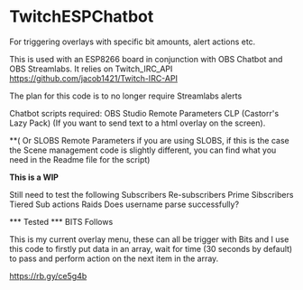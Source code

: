 # TwitchESPChatbot

For triggering overlays with specific bit amounts, alert actions etc.

This is used with an ESP8266 board in conjunction with OBS Chatbot and OBS Streamlabs.
It relies on Twitch_IRC_API https://github.com/jacob1421/Twitch-IRC-API

The plan for this code is to no longer require Streamlabs alerts

Chatbot scripts required:
OBS Studio Remote Parameters 
CLP (Castorr's Lazy Pack) (If you want to send text to a html overlay on the screen).

**( Or SLOBS Remote Parameters if you are using SLOBS, if this is the case the Scene management code is slightly different, you can find what you need in the Readme file for the script)



**********This is a WIP**********

Still need to test the following 
Subscribers
Re-subscribers
Prime Sibscribers
Tiered Sub actions
Raids
Does username parse successfully?

*** Tested ***
BITS
Follows


This is my current overlay menu, these can all be trigger with Bits and I use this code to firstly put data in an array, wait for time (30 seconds by default) to pass and perform action on the next item in the array.

https://rb.gy/ce5g4b
